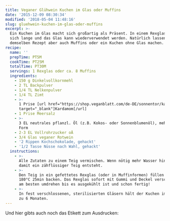 ```yaml
---
title: Veganer Glühwein Kuchen im Glas oder Muffins
date: '2015-12-09 08:30:34'
modified: '2018-05-04 11:48:16'
slug: gluehwein-kuchen-im-glas-oder-muffins
excerpt: >-
  Ein Kuchen im Glas macht sich großartig als Präsent. In einem Rexglas hält er
  sich lange und das Glas kann wiederverwendet werden. Natürlich lassen sich mit
  demselben Rezept aber auch Muffins oder ein Kuchen ohne Glas machen.
recipe:
  name: ''
  prepTime: PT5M
  cookTime: PT25M
  totalTime: PT30M
  servings: 1 Rexglas oder ca. 8 Muffins
  ingredients:
    - 150 g Dinkelvollkornmehl
    - 2 TL Backpulver
    - 1/4 TL Nelkenpulver
    - 1/4 TL Zimt
    - >-
      1 Prise [url href="https://shop.veganblatt.com/de-DE/sonnentor/kardamom"
      target="_blank"]Kardamom[/url]
    - 1 Prise Meersalz
    - >-
      3 EL neutrales pflanzl. Öl (z.B. Kokos- oder Sonnenblumenöl), mehr für die
      Form
    - 2-3 EL Vollrohrzucker oÄ
    - 3/4 Glas veganer Rotwein
    - '2 Rippen Kochschokolade, gehackt'
    - '1/2 Tasse Nüsse nach Wahl, gehackt'
  instructions:
    - >-
      Alle Zutaten zu einem Teig vermischen. Wenn nötig mehr Wasser hinzufügen,
      damit ein zähflüssiger Teig entsteht.
    - >-
      Den Teig in ein gefettetes Rexglas (oder in Muffinformen) füllen und bei
      180°C 25min backen. Das Rexglas sofort mit Gummi und Deckel verschließen,
      am besten umdrehen bis es ausgekühlt ist und schon fertig!
    - >-
      In fest verschlossenen, sterilisierten Gläsern hält der Kuchen im Glas bis
      zu 6 Monaten.
---
```


Und hier gibts auch noch das Etikett zum Ausdrucken: [<!-- Image removed (no copyright): GLÜHWEINKUCHEN.jpg -->](https://www.veganblatt.com/i/GLÜHWEINKUCHEN.jpg)
